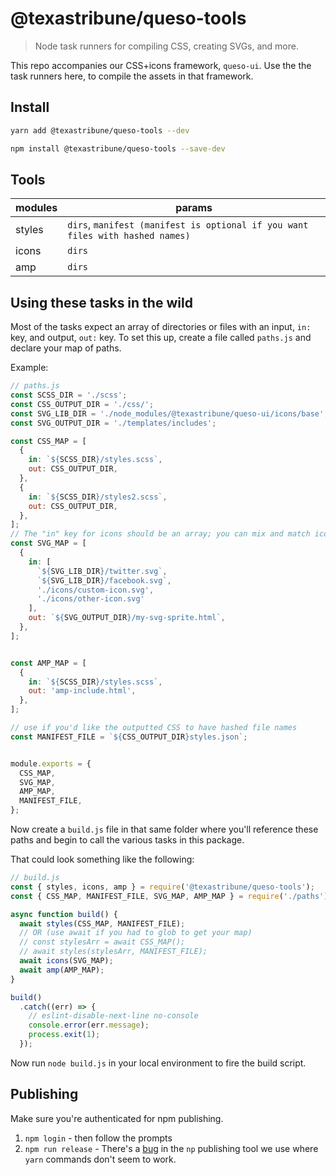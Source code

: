 # @texastribune/queso-tools
> Node task runners for compiling CSS, creating SVGs, and more.

This repo accompanies our CSS+icons framework, `queso-ui`. Use the the task runners here, to compile the assets in that framework.


## Install

```sh
yarn add @texastribune/queso-tools --dev
```
```sh
npm install @texastribune/queso-tools --save-dev
```

## Tools
| modules     | params    |
| ----------- | ----------|
| styles      | `dirs`, `manifest (manifest is optional if you want files with hashed names)`|
| icons       | `dirs`    |
| amp         | `dirs`    |




## Using these tasks in the wild

Most of the tasks expect an array of directories or files with an input, `in:` key, and output, `out:` key.
To set this up, create a file called `paths.js` and declare your map of paths.

Example:

```js
// paths.js
const SCSS_DIR = './scss';
const CSS_OUTPUT_DIR = './css/';
const SVG_LIB_DIR = './node_modules/@texastribune/queso-ui/icons/base';
const SVG_OUTPUT_DIR = './templates/includes';

const CSS_MAP = [
  {
    in: `${SCSS_DIR}/styles.scss`,
    out: CSS_OUTPUT_DIR,
  },
  {
    in: `${SCSS_DIR}/styles2.scss`,
    out: CSS_OUTPUT_DIR,
  },
];
// The "in" key for icons should be an array; you can mix and match icons from @texastribune/queso-ui and some stored locally
const SVG_MAP = [
  {
    in: [
      `${SVG_LIB_DIR}/twitter.svg`,
      `${SVG_LIB_DIR}/facebook.svg`,
      './icons/custom-icon.svg',
      './icons/other-icon.svg'
    ],
    out: `${SVG_OUTPUT_DIR}/my-svg-sprite.html`,
  },
];


const AMP_MAP = [
  {
    in: `${SCSS_DIR}/styles.scss`,
    out: 'amp-include.html',
  },
];

// use if you'd like the outputted CSS to have hashed file names
const MANIFEST_FILE = `${CSS_OUTPUT_DIR}styles.json`;


module.exports = {
  CSS_MAP,
  SVG_MAP,
  AMP_MAP,
  MANIFEST_FILE,
};

```

Now create a `build.js` file in that same folder where you'll reference these paths and begin to call the various tasks in this package.

That could look something like the following:

```js
// build.js
const { styles, icons, amp } = require('@texastribune/queso-tools');
const { CSS_MAP, MANIFEST_FILE, SVG_MAP, AMP_MAP } = require('./paths');

async function build() {
  await styles(CSS_MAP, MANIFEST_FILE);
  // OR (use await if you had to glob to get your map)
  // const stylesArr = await CSS_MAP();
  // await styles(stylesArr, MANIFEST_FILE);
  await icons(SVG_MAP);
  await amp(AMP_MAP);
}

build()
  .catch((err) => {
    // eslint-disable-next-line no-console
    console.error(err.message);
    process.exit(1);
  });

```
Now run `node build.js` in your local environment to fire the build script.

## Publishing

Make sure you're authenticated for npm publishing.

1. `npm login` - then follow the prompts
2. `npm run release` - There's a [bug](https://github.com/sindresorhus/np/issues/420#issuecomment-499273013) in the `np` publishing tool we use where `yarn` commands don't seem to work.